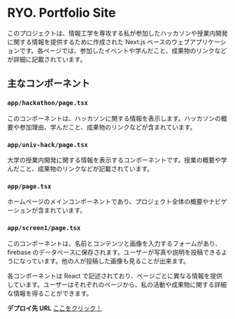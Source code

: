 # RYO. Portfolio Site

このプロジェクトは、情報工学を専攻する私が参加したハッカソンや授業内開発に関する情報を提供するために作成された Next.js ベースのウェブアプリケーションです。各ページでは、参加したイベントや学んだこと、成果物のリンクなどが詳細に記載されています。

## 主なコンポーネント

### `app/hackathon/page.tsx`

このコンポーネントは、ハッカソンに関する情報を表示します。ハッカソンの概要や参加理由、学んだこと、成果物のリンクなどが含まれています。

### `app/univ-hack/page.tsx`

大学の授業内開発に関する情報を表示するコンポーネントです。授業の概要や学んだこと、成果物のリンクなどが記載されています。

### `app/page.tsx`

ホームページのメインコンポーネントであり、プロジェクト全体の概要やナビゲーションが含まれています。

### `app/screen1/page.tsx`

このコンポーネントは、名前とコンテンツと画像を入力するフォームがあり、firebase のデータベースに保存されます。ユーザーが写真や説明を投稿できるようになっています。他の人が投稿した画像も見ることが出来ます。

各コンポーネントは React で記述されており、ページごとに異なる情報を提供しています。ユーザーはそれぞれのページから、私の活動や成果物に関する詳細な情報を得ることができます。

**デプロイ先 URL**
[ここをクリック！](https://ryohei-portfolio.vercel.app)
